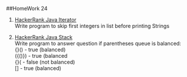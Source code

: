 ##HomeWork 24

1. [HackerRank Java Iterator](https://www.hackerrank.com/challenges/java-iterator/problem)  
Write program to skip first integers in list before printing Strings  

2. [HackerRank Java Stack](https://www.hackerrank.com/challenges/java-stack/problem)  
Write program to answer question if parentheses queue is balanced:    
{}()  - true (balanced)  
({()}) - true (balanced  
{}( - false (not balanced)  
[] - true (balanced)  